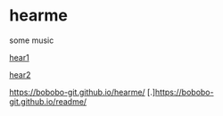 # hearme
some music 

[hear1](https://raw.githubusercontent.com/bobobo-git/hearme/master/music/cuckoo.webm)  

[hear2](https://raw.githubusercontent.com/bobobo-git/hearme/master/music/dance%20of%20the%20cuckoo.webm)    

<https://bobobo-git.github.io/hearme/>    [.]<https://bobobo-git.github.io/readme/>
